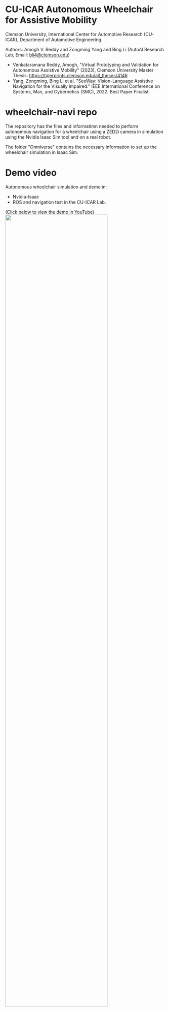 # CU-ICAR Autonomous Wheelchair for Assistive Mobility

Clemson University, International Center for Automotive Research (CU-ICAR), Department of Automotive Engineering.

Authors: Amogh V. Reddy and Zongming Yang and Bing Li (AutoAI Research Lab, Email: bli4@clemson.edu)
- Venkataramana Reddy, Amogh, "Virtual Prototyping and Validation for Autonomous Assistive Mobility" (2023), Clemson University
Master Thesis: https://tigerprints.clemson.edu/all_theses/4146 
- Yang, Zongming, Bing Li et al. "SeeWay: Vision-Language Assistive Navigation for the Visually Impaired." IEEE International Conference on Systems, Man, and Cybernetics (SMC), 2022. Best Paper Finalist.

# wheelchair-navi repo

The repository has the files and informatimn needed to perform autonomous navigation for a wheelchair using a ZED2i camera in simulation using the Nvidia Isaac Sim tool and on a real robot.

The folder "Omniverse" contains the necessary information to set up the wheelchair simulation in Isaac Sim.

# Demo video

Autonomous wheelchair simulation and demo in:
- Nvidia-Isaac
- ROS and navigation test in the CU-ICAR Lab.

(Click below to view the demo in YouTube)
[<img src="http://i3.ytimg.com/vi/pSvnwjfatho/hqdefault.jpg" width="80%">]([https://youtu.be/gH5Pc490Atc](https://youtu.be/pSvnwjfatho) "Autonomous Wheelchair with Nvidia Isaac Digital Design and ROS Validation")

